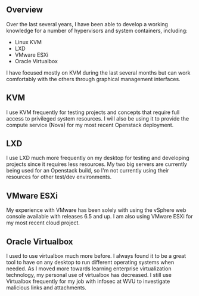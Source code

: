 ## Overview
Over the last several years, I have been able to develop a working knowledge for a number of hypervisors and system containers, including:
* Linux KVM
* LXD
* VMware ESXi
* Oracle Virtualbox

I have focused mostly on KVM during the last several months but can work comfortably with the others through graphical management interfaces.

## KVM
I use KVM frequently for testing projects and concepts that require full access to privileged system resources. I will also be using it to provide the compute service (Nova) for my most recent Openstack deployment.

## LXD
I use LXD much more frequently on my desktop for testing and developing projects since it requires less resources. My two big servers are currently being used for an Openstack build, so I'm not currently using their resources for other test/dev environments. 

## VMware ESXi
My experience with VMware has been solely with using the vSphere web console available with releases 6.5 and up. I am also using VMware ESXi for my most recent cloud project. 

## Oracle Virtualbox
I used to use virtualbox much more before. I always found it to be a great tool to have on any desktop to run different operating systems when needed. As I moved more towards learning enterprise virtualization technology, my personal use of virtualbox has decreased. I still use Virtualbox frequently for my job with infosec at WVU to investigate malicious links and attachments. 


